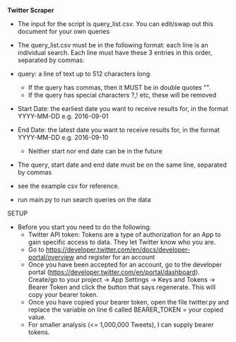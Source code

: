 **Twitter Scraper** 

- The input for the script is query_list.csv. You can edit/swap out this document for your own queries
- The query_list.csv must be in the following format: each line is an individual search. Each line must have these 3 entries in this order, separated by commas:
- query: a line of text up to 512 characters long
    - If the query has commas, then it MUST be in double quotes "".
    - If the query has special characters ?,! etc, these will be removed
- Start Date: the earliest date you want to receive results for, in the format YYYY-MM-DD e.g. 2016-09-01
- End Date: the latest date you want to receive results for, in the format YYYY-MM-DD e.g. 2016-09-10
    - Neither start nor end date can be in the future

- The query, start date and end date must be on the same line, separated by commas
- see the example csv for reference.
- run main.py to run search queries on the data


SETUP
- Before you start you need to do the following:
    - Twitter API token: Tokens are a type of authorization for an App to gain specific access to data. They let Twitter know who you are.
    - Go to https://developer.twitter.com/en/docs/developer-portal/overview and register for an account
    - Once you have been accepted for an account, go to the developer portal (https://developer.twitter.com/en/portal/dashboard). Create/go to your project -> App Settings -> Keys and Tokens -> Bearer Token and click the button that says regenerate. This will copy your bearer token.
    - Once you have copied your bearer token, open the file twitter.py and replace the variable on line 6 called BEARER_TOKEN = your copied value.
    - For smaller analysis (<= 1,000,000 Tweets), I can supply bearer tokens.
    
